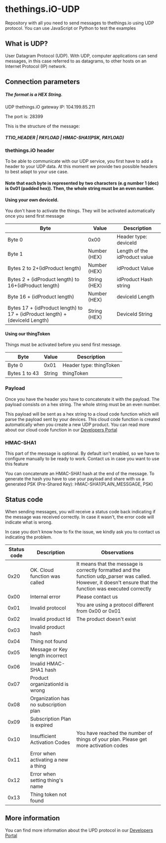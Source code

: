 # thethings.iO-UDP
Repository with all you need to send messages to thethings.io using UDP protocol. You can use JavaScript or Python to test the examples

## What is UDP?

User Datagram Protocol (UDP). With UDP, computer applications can send messages, in this case referred to as datagrams, to other hosts on an Internet Protocol (IP) network.

## Connection parameters

##### The format is a HEX String.

UDP thethings.iO gateway IP: 104.199.85.211

The port is: 28399

This is the structure of the message:

##### TTIO_HEADER | PAYLOAD | HMAC-SHA1(PSK, PAYLOAD) 

### thethings.iO header

To be able to communicate with our UDP service, you first have to add a header to your UDP data. At this moment we provide two possible headers to best adapt to your use case.

#### Note that each byte is represented by two characters (e.g number 1 (dec) is 0x01 (padded hex)). Then, the whole string must be an even number.

#### Using your own deviceId.

You don't have to activate the things. They will be activated automatically once you send first message

| Byte | Value | Description |
| ------------- | ------------- |------|
| Byte 0 | 0x00 | Header type: deviceId |
| Byte 1 | Number (HEX) | Length of the idProduct value |
| Bytes 2 to 2+(idProduct length) | Number (HEX) | idProduct Value |
| Bytes 2 + (idProduct length) to 16+(idProduct length) | String (HEX) | idProduct Hash string |
| Byte 16 + (idProduct length) | Number (HEX) | deviceId Length | 
| Bytes 17 + (idProduct length) to 17 + (idProduct length) + (deviceId Length) | String (HEX) | DeviceId String |

#### Using our thingToken

Things must be activated before you send first message.

| Byte | Value | Description |
| ------------- | ------------- |------|
| Byte 0 | 0x01 | Header type: thingToken |
| Bytes 1 to 43 | String| thingToken |

### Payload

Once you have the header you have to concatenate it with the payload. The payload consists on a hex string. The whole string must be an even number.

This payload will be sent as a hex string to a cloud code function which will parse the payload sent by your devices. This cloud code function is created automatically when you create a new UDP product. You can read more about our cloud code function in our [Developers Portal](https://developers.thethings.io/v2.0/docs/udp)

### HMAC-SHA1

This part of the message is optional. By default isn't enabled, so we have to configure manually to be ready to work. Contact us in case you want to use this feature

You can concatenate an HMAC-SHA1 hash at the end of the message. To generate the hash you have to use your payload and share with us a generated PSK (Pre-Shared Key): HMAC-SHA1(PLAIN_MESSGAGE, PSK)


## Status code

When sending messages, you will receive a status code back indicating if the message was received correctly. In case it wasn't, the error code will indicate what is wrong.

In case you don't know how to fix the issue, we kindly ask you to contact us indicating the problem.

| Status code | Description | Observations |
| ------------- | ------------- |------|
|0x20 |	OK. Cloud function was called | It means that the message is correctly formatted and the function udp_parser was called. However, it doesn't ensure that the function was executed correctly |
|0x00 |	Internal error | Please contact us |
|0x01 |	Invalid protocol | You are using a protocol different from 0x00 or 0x01 |
|0x02 |	Invalid product Id | The product doesn't exist |
|0x03 |	Invalid product hash | |
|0x04 |	Thing not found | |
|0x05 |	Message or Key length incorrect | |
|0x06 |	Invalid HMAC-SHA1 hash | |
|0x07 |	Product organizationId is wrong | |
|0x08 |	Organization has no subscription plan| |
|0x09 |	Subscription Plan is expired | |
|0x10 |	Insufficient Activation Codes | You have reached the number of things of your plan. Please get more activation codes |
|0x11 |	Error when activating a new a thing| |
|0x12 |	Error when setting thing's name | |
|0x13 |	Thing token not found | |


## More information

You can find more information about the UPD protocol in our [Developers Portal](https://developers.thethings.io/v2.0/docs/udp)
